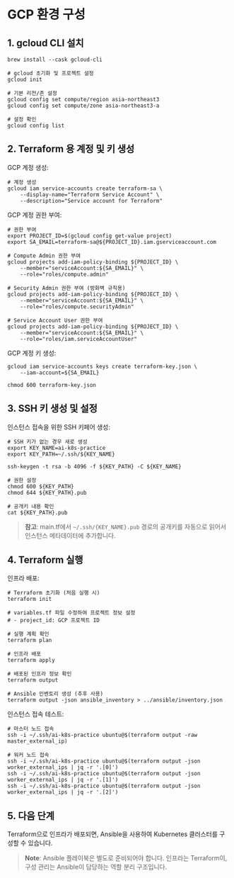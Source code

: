 # GCP 환경 구성

## 1. gcloud CLI 설치

```shell
brew install --cask gcloud-cli

# gcloud 초기화 및 프로젝트 설정
gcloud init

# 기본 리전/존 설정
gcloud config set compute/region asia-northeast3
gcloud config set compute/zone asia-northeast3-a

# 설정 확인
gcloud config list
```

## 2. Terraform 용 계정 및 키 생성

GCP 계정 생성:

```shell
# 계정 생성
gcloud iam service-accounts create terraform-sa \
    --display-name="Terraform Service Account" \
    --description="Service account for Terraform"
```

GCP 계정 권한 부여:

```shell
# 권한 부여
export PROJECT_ID=$(gcloud config get-value project)
export SA_EMAIL=terraform-sa@${PROJECT_ID}.iam.gserviceaccount.com

# Compute Admin 권한 부여
gcloud projects add-iam-policy-binding ${PROJECT_ID} \
    --member="serviceAccount:${SA_EMAIL}" \
    --role="roles/compute.admin"

# Security Admin 권한 부여 (방화벽 규칙용)
gcloud projects add-iam-policy-binding ${PROJECT_ID} \
    --member="serviceAccount:${SA_EMAIL}" \
    --role="roles/compute.securityAdmin"

# Service Account User 권한 부여
gcloud projects add-iam-policy-binding ${PROJECT_ID} \
    --member="serviceAccount:${SA_EMAIL}" \
    --role="roles/iam.serviceAccountUser"
```

GCP 계정 키 생성:

```shell
gcloud iam service-accounts keys create terraform-key.json \
    --iam-account=${SA_EMAIL}

chmod 600 terraform-key.json
```

## 3. SSH 키 생성 및 설정

인스턴스 접속을 위한 SSH 키페어 생성:

```shell
# SSH 키가 없는 경우 새로 생성
export KEY_NAME=ai-k8s-practice
export KEY_PATH=~/.ssh/${KEY_NAME}

ssh-keygen -t rsa -b 4096 -f ${KEY_PATH} -C ${KEY_NAME}

# 권한 설정
chmod 600 ${KEY_PATH}
chmod 644 ${KEY_PATH}.pub

# 공개키 내용 확인
cat ${KEY_PATH}.pub
```

> **참고**: main.tf에서 `~/.ssh/{KEY_NAME}.pub` 경로의 공개키를 자동으로 읽어서 인스턴스 메타데이터에 추가합니다.

## 4. Terraform 실행

인프라 배포:

```shell
# Terraform 초기화 (처음 실행 시)
terraform init

# variables.tf 파일 수정하여 프로젝트 정보 설정
# - project_id: GCP 프로젝트 ID

# 실행 계획 확인
terraform plan

# 인프라 배포
terraform apply

# 배포된 인프라 정보 확인
terraform output

# Ansible 인벤토리 생성 (추후 사용)
terraform output -json ansible_inventory > ../ansible/inventory.json
```

인스턴스 접속 테스트:

```shell
# 마스터 노드 접속
ssh -i ~/.ssh/ai-k8s-practice ubuntu@$(terraform output -raw master_external_ip)

# 워커 노드 접속
ssh -i ~/.ssh/ai-k8s-practice ubuntu@$(terraform output -json worker_external_ips | jq -r '.[0]')
ssh -i ~/.ssh/ai-k8s-practice ubuntu@$(terraform output -json worker_external_ips | jq -r '.[1]')
ssh -i ~/.ssh/ai-k8s-practice ubuntu@$(terraform output -json worker_external_ips | jq -r '.[2]')
```

## 5. 다음 단계

Terraform으로 인프라가 배포되면, Ansible을 사용하여 Kubernetes 클러스터를 구성할 수 있습니다.

> **Note**: Ansible 플레이북은 별도로 준비되어야 합니다. 인프라는 Terraform이, 구성 관리는 Ansible이 담당하는 역할 분리 구조입니다.

